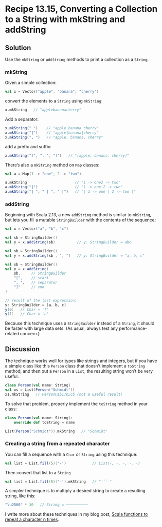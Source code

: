 # Recipe 13.15, Converting a Collection to a String with mkString and addString


## Solution

Use the `mkString` or `addString` methods to print a collection as a `String`. 


### mkString

Given a simple collection:

```scala
val x = Vector("apple", "banana", "cherry")
```

convert the elements to a `String` using `mkString`:

```scala
x.mkString   // "applebananacherry"
```

Add a separator:

```scala
x.mkString(" ")    // "apple banana cherry"
x.mkString("|")    // "apple|banana|cherry"
x.mkString(", ")   // "apple, banana, cherry"
```

add a prefix and suffix:

```scala
x.mkString("[", ", ", "]")   // "[apple, banana, cherry]"
```

There’s also a `mkString` method on `Map` classes:

```scala
val a = Map(1 -> "one", 2 -> "two")

a.mkString                      // "1 -> one2 -> two"
a.mkString("|")                 // "1 -> one|2 -> two"
a.mkString("| ", " | ", " |")   // "| 1 -> one | 2 -> two |"
```


### addString

Beginning with Scala 2.13, a new `addString` method is similar to `mkString`, but lets you fill a mutable `StringBuilder` with the contents of the sequence:

```scala
val x = Vector("a", "b", "c")

val sb = StringBuilder()
val y = x.addString(sb)          // y: StringBuilder = abc

val sb = StringBuilder()
val y = x.addString(sb , ", ")   // y: StringBuilder = "a, b, c"

val sb = StringBuilder()
val y = x.addString(
    sb,     // StringBuilder
    "[",    // start
    ", ",   // separator
    "]"     // end
)

// result of the last expression:
y: StringBuilder = [a, b, c]
y(0)   // Char = '['
y(1)   // Char = 'a'
```

Because this technique uses a `StringBuilder` instead of a `String`, it should be faster with large data sets. (As usual, always test any performance-related concern.)



## Discussion

The technique works well for types like strings and integers, but if you have a simple class like this `Person` class that doesn’t implement a `toString` method, and then put a `Person` in a `List`, the resulting string won’t be very useful:

```scala
class Person(val name: String)
val xs = List(Person("Schmidt"))
xs.mkString   // Person@1b17b5cb (not a useful result)
```

To solve that problem, properly implement the `toString` method in your class:

```scala
class Person(val name: String):
    override def toString = name

List(Person("Schmidt")).mkString   // "Schmidt"
```


### Creating a string from a repeated character

You can fill a sequence with a `Char` or `String` using this technique:

```scala
val list = List.fill(5)('-')            // List(-, -, -, -, -)
```

Then convert that list to a `String` 

```scala
val list = List.fill(5)('-').mkString   // "```-"
```

A simpler technique is to multiply a desired string to create a resulting string, like this:

```scala
"\u2500" * 10   // String = ──────────
```

I write more about these techniques in my blog post, [Scala functions to repeat a character n times](https://alvinalexander.com/scala/scala-functions-repeat-character-n-times-padding-blanks).




